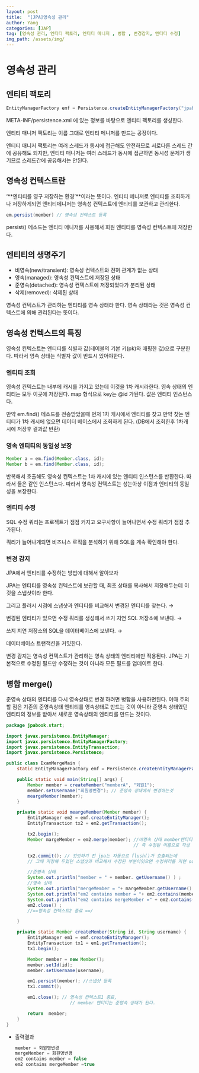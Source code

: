 ```yaml
---
layout: post
title:  "[JPA]영속성 관리"
author: Yang
categories: [JAP]
tag: [영속성 관리, 엔티티 팩토리, 엔티티 메니저 , 병합 , 변경감지, 엔티티 수정]
img_path: /assets/img/
---
```

# 영속성 관리

## 엔티티 팩토리

```java
EntityManagerFactory emf = Persistence.createEntityManagerFactory("jpabook");
```

META-INF/persistence.xml 에 있는 정보를 바탕으로 엔티티 펙토리를 생성한다.

엔티티 매니저 팩토리는 이름 그대로 엔티티 메니저를 만드는 공장이다.

엔티티 매니저 팩토리는 여러 스레드가 동시에 접근해도 안전하므로 서로다른 스레드 간에 공유해도 되지만, 엔티티 매니저는 여러 스레드가 동시에 접근하면 동시성 문제가 생기므로 스레드간에 공유해서는 안된다.

## 영속성 컨텍스트란

‘**엔티티를 영구 저장하는 환경’**이라는 뜻이다. 엔티티 메니저로 엔티티를 조회하거나 저장하게되면 엔티티메니저는 영속성 컨텍스트에 엔티티를 보관하고 관리한다.

```java
em.persist(member) // 영속성 컨텍스트 등록
```

persist() 메소드는 엔티티  메니저를 사용해서 회원 엔티티를 영속성 컨텍스트에 저장한다.

## 엔티티의 생명주기

- 비영속(new/transient): 영속성 컨텍스트와 전혀 관계가 없는 상태
- 영속(managed): 영속성 컨텍스트에 저장된 상태
- 준영속(detached): 영속성 컨텍스트에 저장되었다가 분리된 상태
- 삭제(removed): 삭제된 상태

영속성 컨텍스트가 관리하는 엔티티를 영속 상태라 한다. 영속 상태라는 것은 영속성 컨텍스트에 의해 관리된다는 뜻이다.

## 영속성 컨텍스트의 특징

영속성 컨텍스트는 엔티티를 식별자 값(테이블의 기본 키(pk)와 매핑한 값)으로 구분한다. 따라서 영속 상태는 식별자 값이 반드시 있어야한다.

### 엔티티 조회

영속성 컨텍스트는 내부에 캐시를 가지고 있는데 이것을 1차 캐시라한다. 영속 상태의 엔티티는 모두 이곳에 저장된다. map 형식으로 key는 @id 가된다. 값은 엔티티 인스턴스다.

만약 em.find() 메소드를 전송받았을때 먼저 1차 캐시에서 엔티티를 찾고 만약 찾는 엔티티가 1차 캐시에 없으면 데이터 베이스에서 조회하게 된다. (DB에서 조회한후 1차캐시에 저장후 결과값 반환)

### 영속 엔티티의 동일성 보장

```java
Member a = em.find(Member.class, id);
Member b = em.find(Member.class, id);
```

반복해서 호출해도 영속성 컨텍스트는 1차 캐시에 있는 엔티티 인스턴스를 반환한다. 따라서 둘은 같인 인스턴스다. 따라서 영속성 컨텍스트는 성는아상 이점과 엔티티의 동일성을 보장한다.

### 엔티티 수정

SQL 수정 쿼리는 프로젝트가 점점 커지고 요구사항이 늘어나면서 수정 쿼리가 점점 추가된다.

쿼리가 늘어나게되면 비즈니스 로직을 분석하기 위해 SQL을 계속 확인해야 한다.

### 변경 감지

JPA에서 엔티티를 수정하는 방법에 대해서 알아보자

JPA는 엔티티를 영속성 컨텍스트에 보관할 때, 최초 상태를 복사해서 저장해두는데 이것을 스냅샷이라 한다.

그리고 플러시 시점에 스냅샷과 엔티티를 비교해서 변경된 엔티티를 찾는다.  →

변경된 엔티티가 있으면 수정 쿼리를 생성해서 쓰기 지연 SQL 저장소에 보낸다. →

쓰지 지연 저장소의 SQL을 데이터베이스에 보낸다. →

데이터베이스 트랜잭션을 커밋한다.

변경 감지는 영속성 컨텍스트가 관리하는 영속 상태의 엔티티에만 적용된다.
JPA는 기본적으로 수정된 필드만 수정하는 것이 아니라 모든 필드를 업데이트 한다.

## 병합 merge()

준영속 상태의 엔티티를 다시 영속상태로 변경 하려면 병합을 사용하면된다. 이때 주의할 점은 기존의 준영속상태 엔티티를 영속상태로 만드는 것이 아니라 준영속 상태였던 엔티티의 정보를 받아서 새로운 영속상태의 엔티티를 만드는 것이다.

```java
package jpabook.start;

import javax.persistence.EntityManager;
import javax.persistence.EntityManagerFactory;
import javax.persistence.EntityTransaction;
import javax.persistence.Persistence;

public class ExamMergeMain {
    static EntityManagerFactory emf = Persistence.createEntityManagerFactory("jpabook");

    public static void main(String[] args) {
        Member member = createMember("memberA", "회원1");
        member.setUsername("회원명변경"); // 준영속 상태에서 변경하는것
        meargeMember(member);
    }

    private static void meargeMember(Member member) {
        EntityManager em2 = emf.createEntityManager();
        EntityTransaction tx2 = em2.getTransaction();

        tx2.begin();
        Member margeMember = em2.merge(member); //비영속 상태 member엔티티 정보를 가지고 새로운 member엔티티 생성
                                                // 즉 수정된 이름으로 작성 되어있던 member엔티티 정보를 가지고 생성하게되는 것이다.

        tx2.commit(); // 컷밋하기 전 jpa는 자동으로 flush()가 호출되는데
        // 그때 저장해 두었던 스냅샷과 비교해서 수정된 부분이잇으면 수정쿼리를 지연 sql에 보내게된다.

        //준영속 상태
        System.out.println("member = " + member. getUsername() ) ;
        //영속 상태
        System.out.println("mergeMember = "+ margeMember.getUsername() );
        System.out.println("em2 contains member = "+ em2.contains(member) ) ;
        System.out.println("em2 contains mergeMember =" + em2.contains(margeMember) ) ;
        em2.close() ;
        //==영속성 컨텍스트2 종료 ==/

    }

    private static Member createMember(String id, String username) {
        EntityManager em1 = emf.createEntityManager();
        EntityTransaction tx1 = em1.getTransaction();
        tx1.begin();

        Member member = new Member();
        member.setId(id);
        member.setUsername(username);

        em1.persist(member); //스냅샷 등록
        tx1.commit();

        em1.close(); // 영속성 컨텍스트1 종료,
                        // member 엔티티는 준영속 상태가 된다.

        return  member;
    }
}
```

- 출력결과

    ```java
    member = 회원명변경
    mergeMember = 회원명변경
    em2 contains member = false
    em2 contains mergeMember =true
    ```
